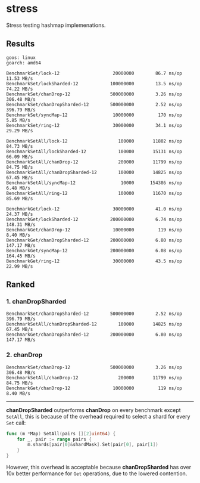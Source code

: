 # stress

Stress testing hashmap implemenations.


## Results
```
goos: linux
goarch: amd64

BenchmarkSet/lock-12                    20000000        86.7 ns/op    11.53 MB/s
BenchmarkSet/lockSharded-12            100000000        13.5 ns/op    74.22 MB/s
BenchmarkSet/chanDrop-12               500000000        3.26 ns/op   306.48 MB/s
BenchmarkSet/chanDropSharded-12        500000000        2.52 ns/op   396.79 MB/s
BenchmarkSet/syncMap-12                 10000000         170 ns/op     5.85 MB/s
BenchmarkSet/ring-12                    30000000        34.1 ns/op    29.29 MB/s

BenchmarkSetAll/lock-12                   100000       11802 ns/op    84.73 MB/s
BenchmarkSetAll/lockSharded-12            100000       15131 ns/op    66.09 MB/s
BenchmarkSetAll/chanDrop-12               200000       11799 ns/op    84.75 MB/s
BenchmarkSetAll/chanDropSharded-12        100000       14825 ns/op    67.45 MB/s
BenchmarkSetAll/syncMap-12                 10000      154386 ns/op     6.48 MB/s
BenchmarkSetAll/ring-12                   100000       11670 ns/op    85.69 MB/s

BenchmarkGet/lock-12                    30000000        41.0 ns/op    24.37 MB/s
BenchmarkGet/lockSharded-12            200000000        6.74 ns/op   148.31 MB/s
BenchmarkGet/chanDrop-12                10000000         119 ns/op     8.40 MB/s
BenchmarkGet/chanDropSharded-12        200000000        6.80 ns/op   147.17 MB/s
BenchmarkGet/syncMap-12                200000000        6.08 ns/op   164.45 MB/s
BenchmarkGet/ring-12                    30000000        43.5 ns/op    22.99 MB/s
```

## Ranked

### 1. chanDropSharded

```
BenchmarkSet/chanDropSharded-12        500000000        2.52 ns/op   396.79 MB/s
BenchmarkSetAll/chanDropSharded-12        100000       14825 ns/op    67.45 MB/s
BenchmarkGet/chanDropSharded-12        200000000        6.80 ns/op   147.17 MB/s
```

### 2. chanDrop

```
BenchmarkSet/chanDrop-12               500000000        3.26 ns/op   306.48 MB/s
BenchmarkSetAll/chanDrop-12               200000       11799 ns/op    84.75 MB/s
BenchmarkGet/chanDrop-12                10000000         119 ns/op     8.40 MB/s
```

---

**chanDropSharded** outperforms **chanDrop** on every benchmark except `SetAll`,
this is because of the overhead required to select a shard for every `Set` call:

```go
func (m *Map) SetAll(pairs [][2]uint64) {
	for _, pair := range pairs {
		m.shards[pair[0]&shardMask].Set(pair[0], pair[1])
	}
}
```

However, this overhead is acceptable because **chanDropSharded** has over 10x
better performance for `Get` operations, due to the lowered contention.
